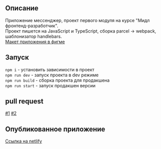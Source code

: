 ## Описание
Приложение мессенджер, проект первого модуля на курсе "Мидл фронтенд-разработчик".\
Проект пишется на JavaScript и TypeScript, сборка parcel -> webpack, шаблонизатор handlebars.\
[Макет приложения в фигме](https://www.figma.com/file/p73N28DmfMmzgD87akcncF/YP_Module_1_Messenger?node-id=0%3A1&t=tNHhcvWJ2xAAoIw6-1)

## Запуск
`npm i` - установить зависимости в проект\
`npm run dev` - запуск проекта в dev режиме\
`npm run build` - сборка проекта для продакшена\
`npm run start` - запуск продакшен версии

## pull request
[#1](https://github.com/an3wers/middle.messenger.praktikum.yandex/pull/1)
[#2](https://github.com/an3wers/middle.messenger.praktikum.yandex/pull/2)


## Опубликованное приложение
[Ссылка на netlify](https://famous-queijadas-5c87ae.netlify.app/)

